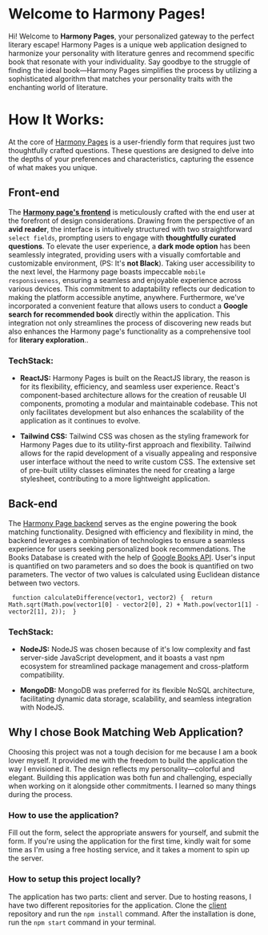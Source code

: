 # Welcome to Harmony Pages!

Hi! Welcome to **Harmony Pages**, your personalized gateway to the perfect literary escape! Harmony Pages is a unique web application designed to harmonize your personality with literature genres and recommend specific book that resonate with your individuality. Say goodbye to the struggle of finding the ideal book—Harmony Pages simplifies the process by utilizing a sophisticated algorithm that matches your personality traits with the enchanting world of literature. 


# **How It Works:**

At the core of [Harmony Pages](https://reach-frontend.vercel.app/) is a user-friendly form that requires just two thoughtfully crafted questions. These questions are designed to delve into the depths of your preferences and characteristics, capturing the essence of what makes you unique. 

## Front-end

The **[Harmony page's frontend](https://github.com/jaiswalshash/Reach-Frontend)** is meticulously crafted with the end user at the forefront of design considerations. Drawing from the perspective of an **avid reader**, the interface is intuitively structured with two straightforward `select fields`, prompting users to engage with **thoughtfully curated questions**. To elevate the user experience, a **dark mode option** has been seamlessly integrated, providing users with a visually comfortable and customizable environment, (PS: It's **not Black**). Taking user accessibility to the next level, the Harmony page boasts impeccable `mobile responsiveness`, ensuring a seamless and enjoyable experience across various devices. This commitment to adaptability reflects our dedication to making the platform accessible anytime, anywhere. Furthermore, we've incorporated a convenient feature that allows users to conduct a **Google search for recommended book** directly within the application. This integration not only streamlines the process of discovering new reads but also enhances the Harmony page's functionality as a comprehensive tool for **literary exploration**.. 

### TechStack:

 - **ReactJS:**  Harmony Pages is built on the ReactJS library, the reason is for its flexibility, efficiency, and seamless user experience. React's component-based architecture allows for the creation of reusable UI components, promoting a modular and maintainable codebase. This not only facilitates development but also enhances the scalability of the application as it continues to evolve.
 
 - **Tailwind CSS:** Tailwind CSS was chosen as the styling framework for Harmony Pages due to its utility-first approach and flexibility. Tailwind allows for the rapid development of a visually appealing and responsive user interface without the need to write custom CSS. The extensive set of pre-built utility classes eliminates the need for creating a large stylesheet, contributing to a more lightweight application.

## Back-end
The [Harmony Page backend](https://github.com/jaiswalshash/Reach-Backend) serves as the engine powering the book matching functionality. Designed with efficiency and flexibility in mind, the backend leverages a combination of technologies to ensure a seamless experience for users seeking personalized book recommendations.
The Books Database is created with the help of [Google Books API](https://developers.google.com/books).
User's input is quantified on two parameters and so does the book is quantified on two parameters. The vector of two values is calculated using Euclidean distance between two vectors.

`
function calculateDifference(vector1, vector2) { 
return Math.sqrt(Math.pow(vector1[0] - vector2[0], 2) + Math.pow(vector1[1] - vector2[1], 2)); 
}` 

### TechStack:

 - **NodeJS:** NodeJS was chosen because of it's low complexity and fast server-side JavaScript development, and it boasts a vast npm ecosystem for streamlined package management and cross-platform compatibility.

 - **MongoDB:** MongoDB was preferred for its flexible NoSQL architecture, facilitating dynamic data storage, scalability, and seamless integration with NodeJS.

## Why I chose Book Matching Web Application?

Choosing this project was not a tough decision for me because I am a book lover myself. It provided me with the freedom to build the application the way I envisioned it. The design reflects my personality—colorful and elegant. Building this application was both fun and challenging, especially when working on it alongside other commitments. I learned so many things during the process.

### How to use the application?

Fill out the form, select the appropriate answers for yourself, and submit the form. If you're using the application for the first time, kindly wait for some time as I'm using a free hosting service, and it takes a moment to spin up the server.

### How to setup this project locally?

The application has two parts: client and server. Due to hosting reasons, I have two different repositories for the application. Clone the [client](https://github.com/jaiswalshash/Reach-Frontend) repository and run the `npm install` command. After the installation is done, run the `npm start` command in your terminal. 
